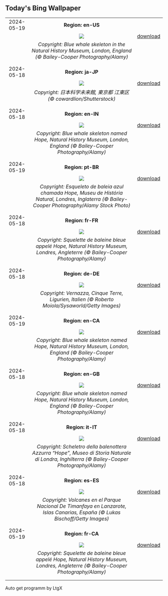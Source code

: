 ## Today's Bing Wallpaper
|      |      |      |
| :----: | :----: | :----: |
|2024-05-19|**Region: en-US**||
||![](https://www.bing.com/th?id=OHR.MuseumWhale_EN-US2412212162_UHD.jpg&pid=hp&w=1152&h=648&rs=1&c=4)| [download](https://www.bing.com/th?id=OHR.MuseumWhale_EN-US2412212162_UHD.jpg)|
||*Copyright: Blue whale skeleton in the Natural History Museum, London, England (© Bailey-Cooper Photography/Alamy)*
||
|||
|2024-05-18|**Region: ja-JP**||
||![](https://www.bing.com/th?id=OHR.Museum2024_JA-JP9828975611_UHD.jpg&pid=hp&w=1152&h=648&rs=1&c=4)| [download](https://www.bing.com/th?id=OHR.Museum2024_JA-JP9828975611_UHD.jpg)|
||*Copyright: 日本科学未来館, 東京都 江東区 (© cowardlion/Shutterstock)*
||
|||
|2024-05-18|**Region: en-IN**||
||![](https://www.bing.com/th?id=OHR.MuseumWhale_EN-IN4765329631_UHD.jpg&pid=hp&w=1152&h=648&rs=1&c=4)| [download](https://www.bing.com/th?id=OHR.MuseumWhale_EN-IN4765329631_UHD.jpg)|
||*Copyright: Blue whale skeleton named Hope, Natural History Museum, London, England (© Bailey-Cooper Photography/Alamy)*
||
|||
|2024-05-19|**Region: pt-BR**||
||![](https://www.bing.com/th?id=OHR.MuseumWhale_PT-BR0044062488_UHD.jpg&pid=hp&w=1152&h=648&rs=1&c=4)| [download](https://www.bing.com/th?id=OHR.MuseumWhale_PT-BR0044062488_UHD.jpg)|
||*Copyright: Esqueleto de baleia azul chamada Hope, Museu de História Natural, Londres, Inglaterra (© Bailey-Cooper Photography/Alamy Stock Photo)*
||
|||
|2024-05-18|**Region: fr-FR**||
||![](https://www.bing.com/th?id=OHR.MuseumWhale_FR-FR7280247552_UHD.jpg&pid=hp&w=1152&h=648&rs=1&c=4)| [download](https://www.bing.com/th?id=OHR.MuseumWhale_FR-FR7280247552_UHD.jpg)|
||*Copyright: Squelette de baleine bleue appelé Hope, Natural History Museum, Londres, Angleterre (© Bailey-Cooper Photography/Alamy)*
||
|||
|2024-05-18|**Region: de-DE**||
||![](https://www.bing.com/th?id=OHR.VernazzaItaly_DE-DE7128590737_UHD.jpg&pid=hp&w=1152&h=648&rs=1&c=4)| [download](https://www.bing.com/th?id=OHR.VernazzaItaly_DE-DE7128590737_UHD.jpg)|
||*Copyright: Vernazza, Cinque Terre, Ligurien, Italien (© Roberto Moiola/Sysaworld/Getty Images)*
||
|||
|2024-05-19|**Region: en-CA**||
||![](https://www.bing.com/th?id=OHR.MuseumWhale_EN-CA4260843358_UHD.jpg&pid=hp&w=1152&h=648&rs=1&c=4)| [download](https://www.bing.com/th?id=OHR.MuseumWhale_EN-CA4260843358_UHD.jpg)|
||*Copyright: Blue whale skeleton named Hope, Natural History Museum, London, England (© Bailey-Cooper Photography/Alamy)*
||
|||
|2024-05-18|**Region: en-GB**||
||![](https://www.bing.com/th?id=OHR.MuseumWhale_EN-GB3804883018_UHD.jpg&pid=hp&w=1152&h=648&rs=1&c=4)| [download](https://www.bing.com/th?id=OHR.MuseumWhale_EN-GB3804883018_UHD.jpg)|
||*Copyright: Blue whale skeleton named Hope, Natural History Museum, London, England (© Bailey-Cooper Photography/Alamy)*
||
|||
|2024-05-18|**Region: it-IT**||
||![](https://www.bing.com/th?id=OHR.MuseumWhale_IT-IT4738172799_UHD.jpg&pid=hp&w=1152&h=648&rs=1&c=4)| [download](https://www.bing.com/th?id=OHR.MuseumWhale_IT-IT4738172799_UHD.jpg)|
||*Copyright: Scheletro della balenottera Azzurra “Hope”, Museo di Storia Naturale di Londra, Inghilterra (© Bailey-Cooper Photography/Alamy)*
||
|||
|2024-05-18|**Region: es-ES**||
||![](https://www.bing.com/th?id=OHR.IronmanLanzarote_ES-ES3524222384_UHD.jpg&pid=hp&w=1152&h=648&rs=1&c=4)| [download](https://www.bing.com/th?id=OHR.IronmanLanzarote_ES-ES3524222384_UHD.jpg)|
||*Copyright: Volcanes en el Parque Nacional De Timanfaya en Lanzarote, Islas Canarias, España (© Lukas Bischoff/Getty Images)*
||
|||
|2024-05-19|**Region: fr-CA**||
||![](https://www.bing.com/th?id=OHR.MuseumWhale_FR-CA3327752142_UHD.jpg&pid=hp&w=1152&h=648&rs=1&c=4)| [download](https://www.bing.com/th?id=OHR.MuseumWhale_FR-CA3327752142_UHD.jpg)|
||*Copyright: Squelette de baleine bleue appelé Hope, Natural History Museum, Londres, Angleterre (© Bailey-Cooper Photography/Alamy)*
||
|||

Auto get programm by LtgX
